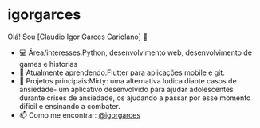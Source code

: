 # igorgarces

Olá! Sou [Claudio Igor Garces Cariolano] 👋

- 💻 Área/interesses:Python, desenvolvimento web, desenvolvimento de games e historias 
- 🌱 Atualmente aprendendo:Flutter para aplicações mobile e git.
- 🚀 Projetos principais:Mirty: uma alternativa ludica diante casos de ansiedade- um aplicativo desenvolvido para ajudar adolescentes durante crises de ansiedade, os ajudando a passar por esse momento dificil e ensinando a combater.
- 📫 Como me encontrar: [@igorgarces](https://github.com/igorgarces)

